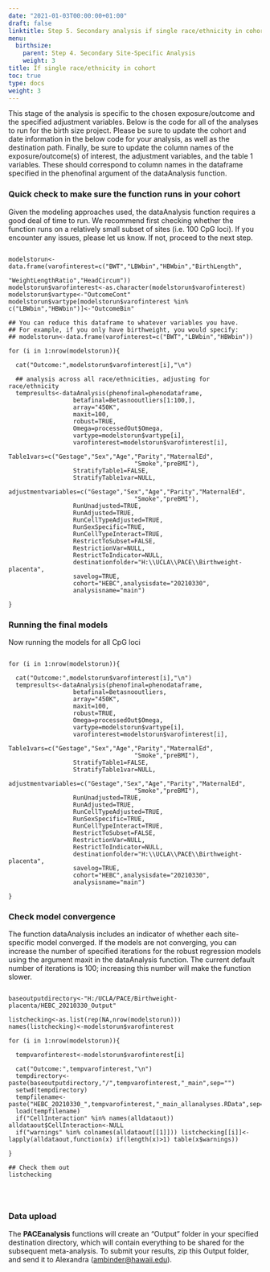 ```yaml
---
date: "2021-01-03T00:00:00+01:00"
draft: false
linktitle: Step 5. Secondary analysis if single race/ethnicity in cohort
menu:
  birthsize:
    parent: Step 4. Secondary Site-Specific Analysis
    weight: 3
title: If single race/ethnicity in cohort
toc: true
type: docs
weight: 3
---
```


This stage of the analysis is specific to the chosen exposure/outcome and the specified adjustment variables. Below is the code for all of the analyses to run for the birth size project. Please be sure to update the cohort and date information in the below code for your analysis, as well as the destination path. Finally, be sure to update the column names of the exposure/outcome(s) of interest, the adjustment variables, and the table 1 variables. These should correspond to column names in the dataframe specified in the phenofinal argument of the dataAnalysis function. 

### Quick check to make sure the function runs in your cohort

Given the modeling approaches used, the dataAnalysis function requires a good deal of time to run. We recommend first checking whether the function runs on a relatively small subset of sites (i.e. 100 CpG loci). If you encounter any issues, please let us know. If not, proceed to the next step.

```{r eval=FALSE}

modelstorun<-data.frame(varofinterest=c("BWT","LBWbin","HBWbin","BirthLength",
                                        "WeightLengthRatio","HeadCircum"))
modelstorun$varofinterest<-as.character(modelstorun$varofinterest)
modelstorun$vartype<-"OutcomeCont"
modelstorun$vartype[modelstorun$varofinterest %in% c("LBWbin","HBWbin")]<-"OutcomeBin"

## You can reduce this dataframe to whatever variables you have.
## For example, if you only have birthweight, you would specify:
## modelstorun<-data.frame(varofinterest=c("BWT","LBWbin","HBWbin"))

for (i in 1:nrow(modelstorun)){
  
  cat("Outcome:",modelstorun$varofinterest[i],"\n")
  
  ## analysis across all race/ethnicities, adjusting for race/ethnicity
  tempresults<-dataAnalysis(phenofinal=phenodataframe,
                  betafinal=Betasnooutliers[1:100,],
                  array="450K",
                  maxit=100,
                  robust=TRUE,
                  Omega=processedOut$Omega,
                  vartype=modelstorun$vartype[i],
                  varofinterest=modelstorun$varofinterest[i],
                  Table1vars=c("Gestage","Sex","Age","Parity","MaternalEd",
                                   "Smoke","preBMI"),
                  StratifyTable1=FALSE,
                  StratifyTable1var=NULL,
                  adjustmentvariables=c("Gestage","Sex","Age","Parity","MaternalEd",
                                   "Smoke","preBMI"),
                  RunUnadjusted=TRUE,
                  RunAdjusted=TRUE,
                  RunCellTypeAdjusted=TRUE,
                  RunSexSpecific=TRUE,
                  RunCellTypeInteract=TRUE,
                  RestrictToSubset=FALSE,
                  RestrictionVar=NULL,
                  RestrictToIndicator=NULL,
                  destinationfolder="H:\\UCLA\\PACE\\Birthweight-placenta",
                  savelog=TRUE,
                  cohort="HEBC",analysisdate="20210330",
                  analysisname="main")
  
}

```

### Running the final models

Now running the models for all CpG loci

```{r eval=FALSE}

for (i in 1:nrow(modelstorun)){
  
  cat("Outcome:",modelstorun$varofinterest[i],"\n")
  tempresults<-dataAnalysis(phenofinal=phenodataframe,
                  betafinal=Betasnooutliers,
                  array="450K",
                  maxit=100,
                  robust=TRUE,
                  Omega=processedOut$Omega,
                  vartype=modelstorun$vartype[i],
                  varofinterest=modelstorun$varofinterest[i],
                  Table1vars=c("Gestage","Sex","Age","Parity","MaternalEd",
                                   "Smoke","preBMI"),
                  StratifyTable1=FALSE,
                  StratifyTable1var=NULL,
                  adjustmentvariables=c("Gestage","Sex","Age","Parity","MaternalEd",
                                   "Smoke","preBMI"),
                  RunUnadjusted=TRUE,
                  RunAdjusted=TRUE,
                  RunCellTypeAdjusted=TRUE,
                  RunSexSpecific=TRUE,
                  RunCellTypeInteract=TRUE,
                  RestrictToSubset=FALSE,
                  RestrictionVar=NULL,
                  RestrictToIndicator=NULL,
                  destinationfolder="H:\\UCLA\\PACE\\Birthweight-placenta",
                  savelog=TRUE,
                  cohort="HEBC",analysisdate="20210330",
                  analysisname="main")
  
}

```
### Check model convergence 

The function dataAnalysis includes an indicator of whether each site-specific model converged. If the models are not converging, you can increase the number of specified iterations for the robust regression models using the argument maxit in the dataAnalysis function. The current default number of iterations is 100; increasing this number will make the function slower.

```{r eval=FALSE}

baseoutputdirectory<-"H:/UCLA/PACE/Birthweight-placenta/HEBC_20210330_Output"

listchecking<-as.list(rep(NA,nrow(modelstorun)))
names(listchecking)<-modelstorun$varofinterest

for (i in 1:nrow(modelstorun)){

  tempvarofinterest<-modelstorun$varofinterest[i]

  cat("Outcome:",tempvarofinterest,"\n")
  tempdirectory<-paste(baseoutputdirectory,"/",tempvarofinterest,"_main",sep="")
  setwd(tempdirectory)
  tempfilename<-paste("HEBC_20210330_",tempvarofinterest,"_main_allanalyses.RData",sep="")
  load(tempfilename)
  if("CellInteraction" %in% names(alldataout)) alldataout$CellInteraction<-NULL
  if("warnings" %in% colnames(alldataout[[1]])) listchecking[[i]]<-lapply(alldataout,function(x) if(length(x)>1) table(x$warnings))

}

## Check them out
listchecking




```

### Data upload

The **PACEanalysis** functions will create an “Output” folder in your specified destination directory, which will contain everything to be shared for the subsequent meta-analysis. To submit your results, zip this Output folder, and send it to Alexandra (ambinder@hawaii.edu).  
